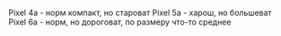 Pixel 4a - норм компакт, но староват
Pixel 5a - харош, но большеват
Pixel 6a - норм, но дороговат, по размеру что-то среднее